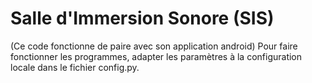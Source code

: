 # Salle d'Immersion Sonore (SIS)

(Ce code fonctionne de paire avec son application android)
Pour faire fonctionner les programmes, adapter les paramètres à la configuration locale dans le fichier config.py.
